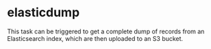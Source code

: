 # elasticdump

This task can be triggered to get a complete dump of records from an Elasticsearch index, which are then uploaded to an S3 bucket.
